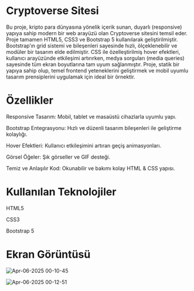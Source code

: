 # Cryptoverse Sitesi

Bu proje, kripto para dünyasına yönelik içerik sunan, duyarlı (responsive) yapıya sahip modern bir web arayüzü olan Cryptoverse sitesini temsil eder. Proje tamamen HTML5, CSS3 ve Bootstrap 5 kullanılarak geliştirilmiştir. Bootstrap’ın grid sistemi ve bileşenleri sayesinde hızlı, ölçeklenebilir ve modüler bir tasarım elde edilmiştir. CSS ile özelleştirilmiş hover efektleri, kullanıcı arayüzünde etkileşimi artırırken, medya sorguları (media queries) sayesinde tüm ekran boyutlarına tam uyum sağlanmıştır. Proje, statik bir yapıya sahip olup, temel frontend yeteneklerini geliştirmek ve mobil uyumlu tasarım prensiplerini uygulamak için ideal bir örnektir.

# Özellikler

Responsive Tasarım: Mobil, tablet ve masaüstü cihazlarla uyumlu yapı.

Bootstrap Entegrasyonu: Hızlı ve düzenli tasarım bileşenleri ile geliştirme kolaylığı.

Hover Efektleri: Kullanıcı etkileşimini artıran geçiş animasyonları.

Görsel Öğeler: Şık görseller ve GIF desteği.

Temiz ve Anlaşılır Kod: Okunabilir ve bakımı kolay HTML & CSS yapısı.

# Kullanılan Teknolojiler

HTML5

CSS3

Bootstrap 5

# Ekran Görüntüsü

![Apr-06-2025 00-10-45](https://github.com/user-attachments/assets/f02cb7ee-7de4-451a-8d43-3fb188ca67af)

![Apr-06-2025 00-12-51](https://github.com/user-attachments/assets/8f7c8dd3-48fd-4ed3-882a-e37424fab892)


